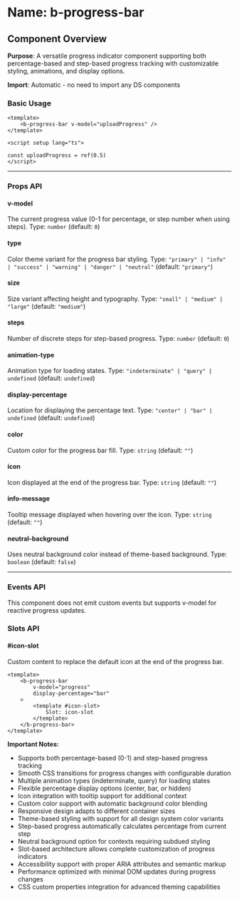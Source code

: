 # Name: b-progress-bar
## Component Overview

**Purpose**: A versatile progress indicator component supporting both percentage-based and step-based progress tracking with customizable styling, animations, and display options.

**Import**: Automatic - no need to import any DS components

### Basic Usage

```vue
<template>
    <b-progress-bar v-model="uploadProgress" />
</template>

<script setup lang="ts">

const uploadProgress = ref(0.5)
</script>
```

---

### Props API

#### v-model
The current progress value (0-1 for percentage, or step number when using steps). Type: `number` (default: `0`)

#### type
Color theme variant for the progress bar styling. Type: `"primary" | "info" | "success" | "warning" | "danger" | "neutral"` (default: `"primary"`)

#### size
Size variant affecting height and typography. Type: `"small" | "medium" | "large"` (default: `"medium"`)

#### steps
Number of discrete steps for step-based progress. Type: `number` (default: `0`)

#### animation-type
Animation type for loading states. Type: `"indeterminate" | "query" | undefined` (default: `undefined`)

#### display-percentage
Location for displaying the percentage text. Type: `"center" | "bar" | undefined` (default: `undefined`)

#### color
Custom color for the progress bar fill. Type: `string` (default: `""`)

#### icon
Icon displayed at the end of the progress bar. Type: `string` (default: `""`)

#### info-message
Tooltip message displayed when hovering over the icon. Type: `string` (default: `""`)

#### neutral-background
Uses neutral background color instead of theme-based background. Type: `boolean` (default: `false`)

---

### Events API

This component does not emit custom events but supports v-model for reactive progress updates.

### Slots API

#### #icon-slot
Custom content to replace the default icon at the end of the progress bar.

```vue
<template>
    <b-progress-bar 
        v-model="progress"
        display-percentage="bar"
    >
        <template #icon-slot>
            Slot: icon-slot
        </template>
    </b-progress-bar>
</template>
```

**Important Notes:**
- Supports both percentage-based (0-1) and step-based progress tracking
- Smooth CSS transitions for progress changes with configurable duration
- Multiple animation types (indeterminate, query) for loading states
- Flexible percentage display options (center, bar, or hidden)
- Icon integration with tooltip support for additional context
- Custom color support with automatic background color blending
- Responsive design adapts to different container sizes
- Theme-based styling with support for all design system color variants
- Step-based progress automatically calculates percentage from current step
- Neutral background option for contexts requiring subdued styling
- Slot-based architecture allows complete customization of progress indicators
- Accessibility support with proper ARIA attributes and semantic markup
- Performance optimized with minimal DOM updates during progress changes
- CSS custom properties integration for advanced theming capabilities